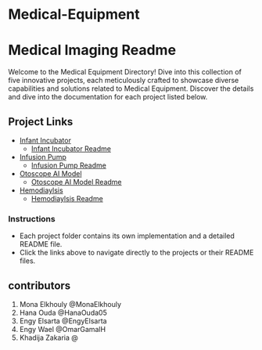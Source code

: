 # Medical-Equipment

# Medical Imaging Readme

Welcome to the Medical Equipment Directory! Dive into this collection of five innovative projects, each meticulously crafted to showcase diverse capabilities and solutions related to Medical Equipment. Discover the details and dive into the documentation for each project listed below.

## Project Links

- [Infant Incubator](Infant-Incubator)
  - [Infant Incubator Readme](Infant-Incubator/README.md)
- [Infusion Pump](Infustion-Pump)
  - [Infusion Pump Readme](Infustion-Pump/README.md)
- [Otoscope AI Model](https://github.com/MonaElkhouly/Medical-Equipment/tree/main/Otoscope%20AI%20Model)
  - [Otoscope AI Model Readme](https://github.com/MonaElkhouly/Medical-Equipment/blob/main/Otoscope%20AI%20Model/readme.md)
- [Hemodiaylsis](Hemodiyalsis)
  - [Hemodiaylsis Readme](Hemodiyalsis/readme.md)

### Instructions
- Each project folder contains its own implementation and a detailed README file.
- Click the links above to navigate directly to the projects or their README files.

## contributors

1. Mona Elkhouly @MonaElkhouly
2. Hana Ouda @HanaOuda05
3. Engy Elsarta @EngyElsarta
4. Engy Wael @OmarGamalH
5. Khadija Zakaria @


 
